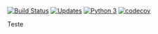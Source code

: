
[![Build Status](https://travis-ci.org/guyrux/PyTools-API-GitHub.svg?branch=main)](https://travis-ci.org/guyrux/PyTools-API-GitHub)
[![Updates](https://pyup.io/repos/github/guyrux/PyTools-API-GitHub/shield.svg)](https://pyup.io/repos/github/guyrux/PyTools-API-GitHub/)
[![Python 3](https://pyup.io/repos/github/guyrux/PyTools-API-GitHub/python-3-shield.svg)](https://pyup.io/repos/github/guyrux/PyTools-API-GitHub/)
[![codecov](https://codecov.io/gh/guyrux/PyTools-API-GitHub/branch/main/graph/badge.svg?token=3OQ59JQJH1)](https://codecov.io/gh/guyrux/PyTools-API-GitHub)

Teste
